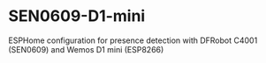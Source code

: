 # SEN0609-D1-mini
ESPHome configuration for presence detection with DFRobot C4001 (SEN0609) and Wemos D1 mini (ESP8266)
